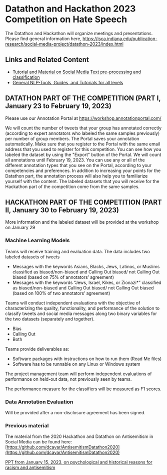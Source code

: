 # Datathon and Hackathon 2023 Competition on Hate Speech

The Datathon and Hackathon will organize meetings and presentations. Please find general information here, https://isca.indiana.edu/publication-research/social-media-project/datathon-2023/index.html

## Links and Related Content

- [Tutorial and Material on Social Media Text pre-processing and classification](https://github.com/AnnotationPortal/DatathonandHackathon.github.io/blob/main/NLP_ML_Social_Media_Processing.md)
- [General NLP-Tools, Guides, and Tutorials for all levels](https://github.com/AnnotationPortal/DatathonandHackathon.github.io/blob/c8cc15cf6231e0e994162514d60e4737c34f0cc9/NLP-Tools%20and%20Guides.md)


## DATATHON PART OF THE COMPETITION (PART I, January 23 to February 19, 2023)

Please use our Annotation Portal at https://workshop.annotationportal.com/

We will count the number of tweets that your group has annotated correctly (according to expert annotators who labeled the same samples previously) per number of group members. The Portal saves your annotation automatically. Make sure that you register to the Portal with the same email address that you used to register for this competition. You can see how you labeled the dataset by using the "Export" button of the Portal. We will count all annotations until February 19, 2023. You can use any or all of the different annotation types that you see on the Portal, according to your competencies and preferences. In addition to increasing your points for the Datathon part, the annotation process will also help you to familiarize yourself with the content. The labeled datasets that you will receive for the Hackathon part of the competition come from the same samples.

## HACKATHON PART OF THE COMPETITION (PART II, January 30 to February 19, 2023)

More information and the labeled dataset will be provided at the workshop on January 29

### Machine Learning Models

Teams will receive training and evaluation data.
The data includes two labeled datasets of tweets
-	Messages with the keywords Asians, Blacks, Jews, Latinos, or Muslims classified as biased/non-biased and Calling Out biased/ not Calling Out biased (based on 75% of annotators’ agreement)
-	Messages with the keywords “Jews, Israel, Kikes, or Zionazi*” classified as biased/non-biased and Calling Out biased/ not Calling Out biased (based on 100% of two annotators’ agreement)

Teams will conduct independent evaluations with the objective of characterizing the quality, functionality, and performance of the solution to classify tweets and social media messages along two binary variables for the two datasets (separately and together).

-	Bias
-	Calling Out
-	Both

Teams provide deliverables as:

-	Software packages with instructions on how to run them (Read Me files)
-	Software has to be runnable on any Linux or Windows system

The project management team will perform independent evaluations of performance on held-out data, not previously seen by teams.

The performance measure for the classifiers will be measured as F1 scores.


### Data Annotation Evaluation
Will be provided after a non-disclosure agreement has been signed.



### Previous material
The material from the 2020 Hackathon and Datathon on Antisemitism in Social Media can be found here: [https://github.com/dcavar/AntisemitismDatathon2020](https://github.com/dcavar/AntisemitismDatathon2020)


[PPT from January 15, 2023, on psychological and historical reasons for racism and antisemitism](https://github.com/AnnotationPortal/DatathonandHackathon.github.io/blob/main/Psychological%20and%20Historical%20Reasons%20for%20Racism%20and%20Antisemitism.pptx)
